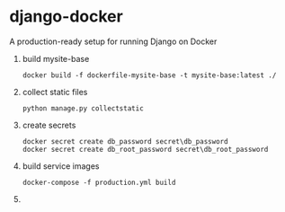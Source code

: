 # django-docker
 A production-ready setup for running Django on Docker
 
 1. build mysite-base
 
        docker build -f dockerfile-mysite-base -t mysite-base:latest ./
        
 2. collect static files
        
        python manage.py collectstatic
        
 3. create secrets
 
        docker secret create db_password secret\db_password
        docker secret create db_root_password secret\db_root_password
        
 4. build service images
 
        docker-compose -f production.yml build
        
 5. 
 
        
